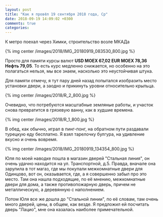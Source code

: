```yaml
---
layout: post
title: "Как я провёл 19 сентября 2018 года, Ср"
date: 2018-09-19 14:09:02 +0300
comments: true
categories: 
---
```

К метро поехал через Химки, строительство возле МКАДа

{% img center /images/2018/IMG_20180919_083530_800.jpg %}

Просто для памяти курсы валют **USD MOEX 67,02 EUR MOEX 78,36 Нефть 79,05**. То есть курс медленно снижается, но особенно на это полагаться нельзя, мы все знаем, насколько это неустойчивая штука. 

Для памяти отмечу, я тут пару дней назад попытался изобразить место установки двери, а заодно и прикинуть уровни относительно крыльца.

{% img center /images/2018/R_2_800.jpg %}

Очевидно, что потребуются масштабные земляные работы, и участок снова превратится в грязевую ванну, как в худшие времена.

{% img center /images/2018/R_1_800.jpg %}

В обед, как обычно, играл в пинг-понг, на обратном пути раздавали турецкую еду бесплатно. Я взял тарелочку булгура, на удивление вкусно и очень вовремя.

{% img center /images/2018/IMG_20180919_134354_800.jpg %}

Юля по моей наводке пошла в магазин дверей "Стальная линия", он очень удачно находится на ул. Транспортной, д.5. Правда, вначале она зарулила в тот магаз, где мы покупали межкомнатные двери для Одинцово, вот он, оказывается, где, а я совершенно забыл про это место. Там она нашла подходящие, по её мнению, межкомнатные двери для дома, а также противопожарную дверь, причем не металлическую, а деревянную с наполнением.

Потом Юля все же дошла до "Стальной линии", по её словам, там очень много дверей, цены, в общем, как везде. Я предложил ей посчитать дверь "Лацио", мне она казалась наиболее примечательной.
